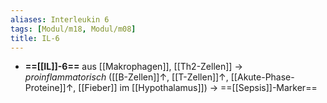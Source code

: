 ```yaml
---
aliases: Interleukin 6
tags: [Modul/m18, Modul/m08]
title: IL-6
---
```

- **==[[IL]]-6==** aus [[Makrophagen]], [[Th2-Zellen]] → *proinflammatorisch* ([[B-Zellen]]↑, [[T-Zellen]]↑, [[Akute-Phase-Proteine]]↑, [[Fieber]] im [[Hypothalamus]]) → ==[[Sepsis]]-Marker==